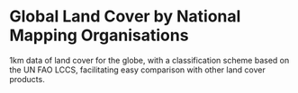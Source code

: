 # Global Land Cover by National Mapping Organisations

1km data of land cover for the globe, with a classification scheme based on the UN FAO LCCS, facilitating easy comparison with other land cover products.

